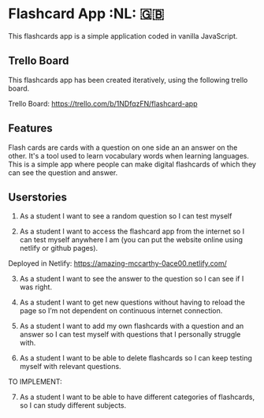 # Flashcard App :NL: :uk:

This flashcards app is a simple application coded in vanilla JavaScript. 

## Trello Board

This flashcards app has been created iteratively, using the following trello board.

Trello Board: https://trello.com/b/1NDfqzFN/flashcard-app

## Features

Flash cards are cards with a question on one side an an answer on the other. It's a tool used to learn vocabulary words when learning languages. This is a simple app where people can make digital flashcards of which they can see the question and answer.

## Userstories

1. As a student I want to see a random question so I can test myself 

2. As a student I want to access the flashcard app from the internet so I can test myself anywhere I am (you can put the website online using netlify or github pages).

Deployed in Netlify: https://amazing-mccarthy-0ace00.netlify.com/ 

3. As a student I want to see the answer to the question so I can see if I was right. 

4. As a student I want to get new questions without having to reload the page so I’m not dependent on continuous internet connection. 

5. As a student I want to add my own flashcards with a question and an answer so I can test myself with questions that I personally struggle with. 

6. As a student I want to be able to delete flashcards so I can keep testing myself with relevant questions. 

TO IMPLEMENT:

7. As a student I want to be able to have different categories of flashcards, so I can study different subjects.
